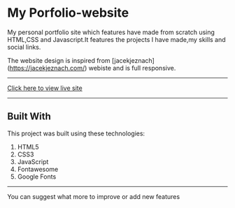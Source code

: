 # My Porfolio-website

My personal portfolio site which features have made from scratch using HTML,CSS and Javascript.It features the projects I have made,my skills and social links.

The website design is inspired from [jacekjeznach] (https://jacekjeznach.com/) webiste and is full responsive.

****

[Click here to view live site](https://jaykgupta.netlify.app/)

****

## Built With

This project was built using these technologies:

1. HTML5
2. CSS3
3. JavaScript
4. Fontawesome
5. Google Fonts

___

You can suggest what more to improve or add new features


